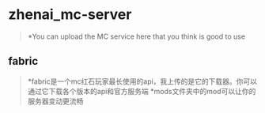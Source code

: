 # zhenai_mc-server
>*You can upload the MC service here that you think is good to use
## fabric
>*fabric是一个mc红石玩家最长使用的api，我上传的是它的下载器。你可以通过它下载各个版本的api和官方服务端
>*mods文件夹中的mod可以让你的服务器变动更流畅
